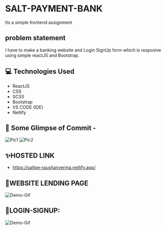 # SALT-PAYMENT-BANK
Its a simple frontend assignment 
## problem statement
I have to make a banking website and Login SignUp form which is resposive using simple reactJS and Bootstrap.

## 💻 Technologies Used
* ReactJS
* CSS
* SCSS
* Bootstrap
* VS CODE (IDE)
* Netlify

## 🧧 Some Glimpse of Commit -

![Pic1](preview/1.png)
![Pic2](preview/2.png)


## ✨HOSTED LINK 
 - https://saltpe-raushanverma.netlify.app/

## 🎊WEBSITE LENDING PAGE

![Demo-Gif](preview/landingpage.gif)

## 🎉LOGIN-SIGNUP:

![Demo-Gif](preview/login.gif)

